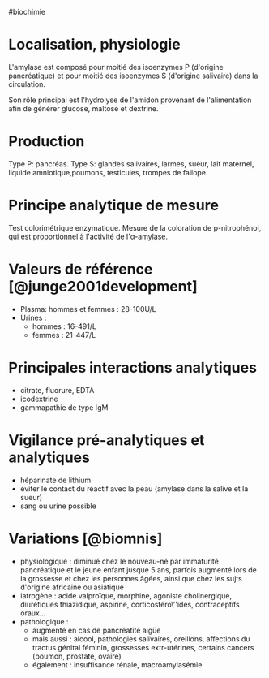 #biochimie
# Localisation, physiologie

L\'amylase est composé pour moitié des isoenzymes P (d\'origine pancréatique) et pour moitié des isoenzymes S (d\'origine salivaire) dans la circulation.

Son rôle principal est l\'hydrolyse de l\'amidon provenant de l\'alimentation afin de générer glucose, maltose et dextrine.

# Production

Type P: pancréas. Type S: glandes salivaires, larmes, sueur, lait maternel, liquide amniotique,poumons, testicules, trompes de fallope.

# Principe analytique de mesure

Test colorimétrique enzymatique. Mesure de la coloration de p-nitrophénol, qui est proportionnel à l\'activité de l\'α-amylase.

# Valeurs de référence [@junge2001development]

-   Plasma: hommes et femmes : 28-100U/L
-   Urines :
    -   hommes : 16-491/L
    -   femmes : 21-447/L

# Principales interactions analytiques

-   citrate, fluorure, EDTA
-   icodextrine
-   gammapathie de type IgM

# Vigilance pré-analytiques et analytiques

-   héparinate de lithium
-   éviter le contact du réactif avec la peau (amylase dans la salive et
    la sueur)
-   sang ou urine possible

# Variations [@biomnis]

-   physiologique : diminué chez le nouveau-né par immaturité
    pancréatique et le jeune enfant jusque 5 ans, parfois augmenté lors
    de la grossesse et chez les personnes âgées, ainsi que chez les
    sujts d\'origine africaine ou asiatique
-   iatrogène : acide valproïque, morphine, agoniste cholinergique,
    diurétiques thiazidique, aspirine, corticostéro\\\'\'ides,
    contraceptifs oraux...
-   pathologique :
    -   augmenté en cas de pancréatite aigüe
    -   mais aussi : alcool, pathologies salivaires, oreillons,
        affections du tractus génital féminin, grossesses extr-utérines,
        certains cancers (poumon, prostate, ovaire)
    -   également : insuffisance rénale, macroamylasémie
